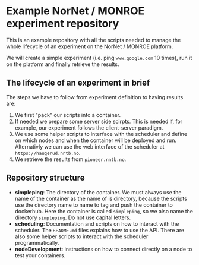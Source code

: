 # Example NorNet / MONROE experiment repository
This is an example repository with all the scripts needed to manage the whole
lifecycle of an experiment on the NorNet / MONROE platform.

We will create a simple experiment (i.e. ping `www.google.com` 10 times), run it
on the platform and finally retrieve the results.

## The lifecycle of an experiment in brief

The steps we have to follow from experiment definition to having results are:

1. We first "pack" our scripts into a container.
2. If needed we prepare some server side scirpts. This is needed if, for
example, our experiment follows the client-server paradigm.
3. We use some helper scripts to interface with the scheduler and define on
which nodes and when the container will be deployed and run.
Alternativly we can use the web interface of the scheduler at
`https://haugerud.nntb.no`.
4. We retrieve the results from `pioneer.nntb.no`.

## Repository structure

* **simpleping**: The directory of the container.
We must always use the name of the container as the name of is directory,
because the scripts use the directory  name to name to tag and push the
container to dockerhub.
Here the container is called `simpleping`, so we also name the directory
`simpleping`.
Do not use capital letters.
* **scheduling**: Documentation and scripts on how to interact with the
scheduler.
The `README.md` files explains how to use the API.
There are also some helper scripts to interact with the scheduler
programmatically.
* **nodeDevelopment**: instructions on how to connect directly on a node to 
test your containers.
